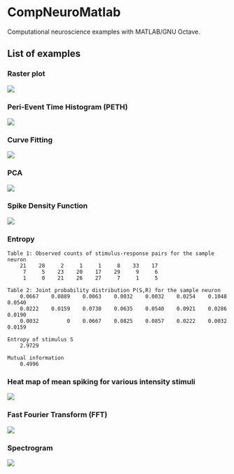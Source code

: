 # CompNeuroMatlab
Computational neuroscience examples with MATLAB/GNU Octave.

## List of examples

### Raster plot

![](figs/A1_raster_plot.png)

### Peri-Event Time Histogram (PETH)

![](figs/A2_peth.png)

### Curve Fitting

![](figs/A3_curve_fitting.png)

### PCA

![](figs/A4_PCA.png)

### Spike Density Function

![](figs/A5_spike_density_func.png)

### Entropy

```
Table 1: Observed counts of stimulus-response pairs for the sample neuron
    21    28     2     1     1     8    33    17
     7     5    23    20    17    29     9     6
     1     0    21    26    27     7     1     5

Table 2: Joint probability distribution P(S,R) for the sample neuron
    0.0667    0.0889    0.0063    0.0032    0.0032    0.0254    0.1048    0.0540
    0.0222    0.0159    0.0730    0.0635    0.0540    0.0921    0.0286    0.0190
    0.0032         0    0.0667    0.0825    0.0857    0.0222    0.0032    0.0159

Entropy of stimulus S
    2.9729

Mutual information
    0.4996
```

### Heat map of mean spiking for various intensity stimuli

![](figs/A7_heat_map.png)

### Fast Fourier Transform (FFT)

![](figs/A8_fft.png)

### Spectrogram

![](figs/A9_spectrogram.png)

